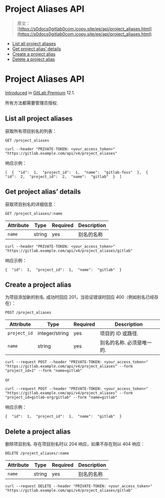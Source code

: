 # Project Aliases API

> 原文：[https://s0docs0gitlab0com.icopy.site/ee/api/project_aliases.html](https://s0docs0gitlab0com.icopy.site/ee/api/project_aliases.html)

*   [List all project aliases](#list-all-project-aliases)
*   [Get project alias’ details](#get-project-alias-details)
*   [Create a project alias](#create-a-project-alias)
*   [Delete a project alias](#delete-a-project-alias)

# Project Aliases API[](#project-aliases-api-premium-only "Permalink")

[Introduced](https://gitlab.com/gitlab-org/gitlab/-/issues/3264) in [GitLab Premium](https://about.gitlab.com/pricing/) 12.1.

所有方法都需要管理员授权.

## List all project aliases[](#list-all-project-aliases "Permalink")

获取所有项目别名的列表：

```
GET /project_aliases 
```

```
curl --header "PRIVATE-TOKEN: <your_access_token>" "https://gitlab.example.com/api/v4/project_aliases" 
```

响应示例：

```
[  {  "id":  1,  "project_id":  1,  "name":  "gitlab-foss"  },  {  "id":  2,  "project_id":  2,  "name":  "gitlab"  }  ] 
```

## Get project alias’ details[](#get-project-alias-details "Permalink")

获取项目别名的详细信息：

```
GET /project_aliases/:name 
```

| Attribute | Type | Required | Description |
| --- | --- | --- | --- |
| `name` | string | yes | 别名的名称 |

```
curl --header "PRIVATE-TOKEN: <your_access_token>" "https://gitlab.example.com/api/v4/project_aliases/gitlab" 
```

响应示例：

```
{  "id":  1,  "project_id":  1,  "name":  "gitlab"  } 
```

## Create a project alias[](#create-a-project-alias "Permalink")

为项目添加新的别名. 成功时回应 201，当验证错误时回应 400（例如别名已经存在）：

```
POST /project_aliases 
```

| Attribute | Type | Required | Description |
| --- | --- | --- | --- |
| `project_id` | integer/string | yes | 项目的 ID 或路径. |
| `name` | string | yes | 别名的名称. 必须是唯一的. |

```
curl --request POST --header "PRIVATE-TOKEN: <your_access_token>" "https://gitlab.example.com/api/v4/project_aliases" --form "project_id=1" --form "name=gitlab" 
```

or

```
curl --request POST --header "PRIVATE-TOKEN: <your_access_token>" "https://gitlab.example.com/api/v4/project_aliases" --form "project_id=gitlab-org/gitlab" --form "name=gitlab" 
```

响应示例：

```
{  "id":  1,  "project_id":  1,  "name":  "gitlab"  } 
```

## Delete a project alias[](#delete-a-project-alias "Permalink")

删除项目别名. 存在项目别名时以 204 响应，如果不存在则以 404 响应：

```
DELETE /project_aliases/:name 
```

| Attribute | Type | Required | Description |
| --- | --- | --- | --- |
| `name` | string | yes | 别名的名称 |

```
curl --request DELETE --header "PRIVATE-TOKEN: <your_access_token>" "https://gitlab.example.com/api/v4/project_aliases/gitlab" 
```